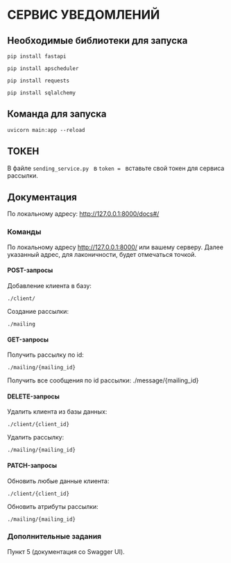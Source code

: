 # СЕРВИС УВЕДОМЛЕНИЙ

## Необходимые библиотеки для запуска

    pip install fastapi

    pip install apscheduler

    pip install requests

    pip install sqlalchemy

## Команда для запуска

    uvicorn main:app --reload

## ТОКЕН

В файле `sending_service.py ` в `token = ` вставьте свой токен для сервиса рассылки.

## Документация

По локальному адресу: http://127.0.0.1:8000/docs#/

### Команды

По локальному адресу http://127.0.0.1:8000/ или вашему серверу.
Далее указанный адрес, для лаконичности, будет отмечаться точкой.

#### POST-запросы

Добавление клиента в базу:

    ./client/

Создание рассылки:

    ./mailing
#### GET-запросы
Получить рассылку по id:

    ./mailing/{mailing_id}
Получить все сообщения по id рассылки:
    ./message/{mailing_id}
#### DELETE-запросы
Удалить клиента из базы данных:

    ./client/{client_id}
Удалить рассылку:

    ./mailing/{mailing_id}

#### PATCH-запросы
Обновить любые данные клиента:

    ./client/{client_id}

Обновить атрибуты рассылки:

    ./mailing/{mailing_id}

### Дополнительные задания

Пункт 5 (документация со Swagger UI).

    

